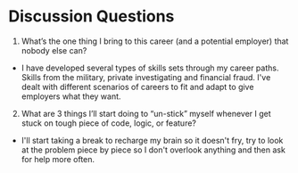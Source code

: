 # Discussion Questions

1. What’s the one thing I bring to this career (and a potential employer) that nobody else can?

- I have developed several types of skills sets through my career paths. Skills from the military, private investigating and financial fraud. I've dealt with different scenarios of careers to fit and adapt to give employers what they want.

2. What are 3 things I’ll start doing to “un-stick” myself whenever I get stuck on tough piece of code, logic, or feature?

- I'll start taking a break to recharge my brain so it doesn't fry, try to look at the problem piece by piece so I don't overlook anything and then ask for help more often.
